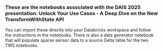 ### These are the notebooks associated with the DAIS 2025 presentation: Unlock Your Use Cases - A Deep Dive on the New TransformWithState API

You can import these directly into your Databricks workspace and follow the instructions in the notebooks.  There is also a data generator notebook that will populate sparse sensor data to a source Delta table for the two TWS notebooks.
